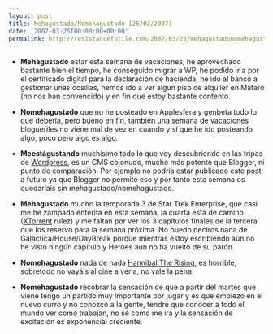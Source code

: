 ```yaml
---
layout: post
title: Mehagustado/Nomehagustado [25/03/2007]
date: '2007-03-25T00:00:00+00:00'
permalink: http://resistancefutile.com/2007/03/25/mehagustadonomehagustado-25032007/
---
```

- <strong>Mehagustado</strong> estar esta semana de vacaciones, he aprovechado bastante bien el tiempo, he conseguido migrar a WP, he podido ir a por el certificado digital para la declaración de hacienda, he ido al banco a gestionar unas cosillas, hemos ido a ver algún piso de alquiler en Mataró (no nos han convencido) y en fin que estoy bastante contento.

- <strong>Nomehagustado</strong> que no he posteado en Applesfera y genbeta todo lo que debería, pero bueno en fin, también una semana de vacaciones blogueriles no viene mal de vez en cuando y sí que he ido posteando algo, poco pero algo es algo.

- <strong>Meestágustando</strong> muchísimo todo lo que voy descubriendo en las tripas de <a href="http://wordpress.org">Wordpress</a>, es un CMS cojonudo, mucho más potente que Blogger, ni punto de comparación. Por ejemplo no podría estar publicado este post a futuro ya que Blogger no permite eso y por tanto esta semana os quedaríais sin mehagustado/nomehagustado.

- <strong>Mehagustado</strong> mucho la temporada 3 de Star Trek Enterprise, que casi me he zampado enterita en esta semana, la cuarta está de camino (<a href="http://www.xtorrentp2p.com/">XTorrent</a> rulez) y me faltan por ver los 3 capítulos finales de la tercera que los reservo para la semana próxima. No puedo deciros nada de Galactica/House/DayBreak porque mientras estoy escribiendo aún no he visto ningún capítulo y Heroes aún no ha vuelto de su parón.

- <strong>Nomehagustado</strong> nada de nada <a href="http://www.imdb.com/title/tt0367959/">Hannibal The Rising</a>, es horrible, sobretodo no vayáis al cine a verla, no vale la pena.

- <strong>Nomehagustado</strong> recobrar la sensación de que a partir del martes que viene tengo un partido muy importante por jugar y es que empiezo en el nuevo curro y no conozco a la gente, tendré que conocer a todo el mundo ver como trabajan, no sé como me irá y la sensación de excitación es exponencial creciente.

